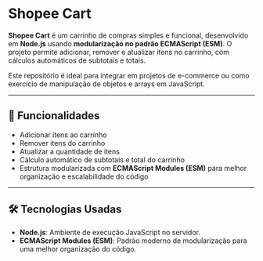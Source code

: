 # Shopee Cart

**Shopee Cart** é um carrinho de compras simples e funcional, desenvolvido em **Node.js** usando **modularização no padrão ECMAScript (ESM)**. O projeto permite adicionar, remover e atualizar itens no carrinho, com cálculos automáticos de subtotais e totais.

Este repositório é ideal para integrar em projetos de e-commerce ou como exercício de manipulação de objetos e arrays em JavaScript.

---

## 🚀 Funcionalidades

- Adicionar itens ao carrinho
- Remover itens do carrinho
- Atualizar a quantidade de itens
- Cálculo automático de subtotais e total do carrinho
- Estrutura modularizada com **ECMAScript Modules (ESM)** para melhor organização e escalabilidade do código

---

## 🛠 Tecnologias Usadas

- **Node.js**: Ambiente de execução JavaScript no servidor.
- **ECMAScript Modules (ESM)**: Padrão moderno de modularização para uma melhor organização do código.
